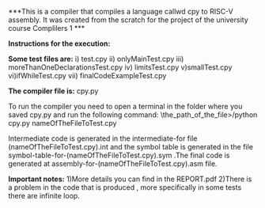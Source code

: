 ***This is a compiler that compiles a language callwd cpy to RISC-V assembly. It was created from the scratch for the project of the university course Complilers 1 ***

**Instructions for the execution:**

**Some test files are:**
i) test.cpy 
ii) onlyMainTest.cpy 
iii) moreThanOneDeclarationsTest.cpy
iv) limitsTest.cpy 
v)smallTest.cpy
vi)ifWhileTest.cpy 
vii) finalCodeExampleTest.cpy 

**The compiler file is:**
cpy.py

To run the compiler you need to open a terminal in the folder where you saved cpy.py and run the following command: 
\the_path_of_the_file>/python cpy.py nameOfTheFileToTest.cpy

Intermediate code is generated in the intermediate-for file
(nameOfTheFileToTest.cpy).int and the symbol table is generated in the file 
symbol-table-for-(nameOfTheFileToTest.cpy).sym .The final code is generated at 
assembly-for-(nameOfTheFileToTest.cpy).asm file.

**Important notes:**
1)More details you can find in the REPORT.pdf
2)There is a problem in the code that is produced , more specifically in some tests there are infinite loop.
